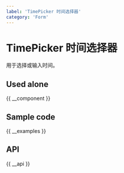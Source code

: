 ```yaml
---
label: 'TimePicker 时间选择器'
category: 'Form'
---
```


# TimePicker 时间选择器

用于选择或输入时间。

## Used alone

{{ __component }}

## Sample code

{{ __examples }}

## API

{{ __api }}
